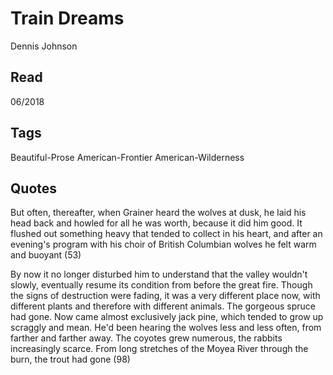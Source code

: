 # Train Dreams 
Dennis Johnson

## Read 
06/2018

## Tags 
Beautiful-Prose American-Frontier American-Wilderness

## Quotes 
But often, thereafter, when Grainer heard the wolves at dusk, he laid his head back and howled for all he was worth, because it did him good. It flushed out something heavy that tended to collect in his heart, and after an evening's program with his choir of British Columbian wolves he felt warm and buoyant (53)

By now it no longer disturbed him to understand that the valley wouldn't slowly, eventually resume its condition from before the great fire. Though the signs of destruction were fading, it was a very different place now, with different plants and therefore with different animals. The gorgeous spruce had gone. Now came almost exclusively jack pine, which tended to grow up scraggly and mean. He'd been hearing the wolves less and less often, from farther and farther away. The coyotes grew numerous, the rabbits increasingly scarce. From long stretches of the Moyea River through the burn, the trout had gone (98)

